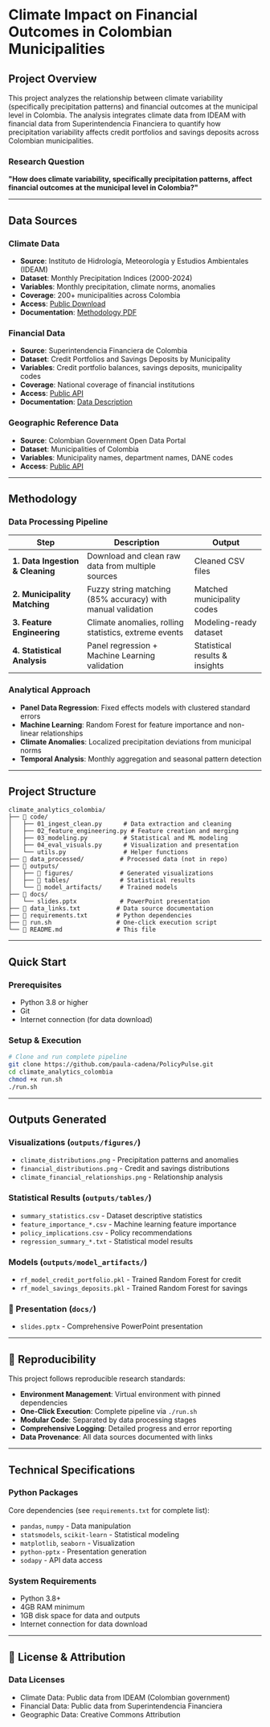 # Climate Impact on Financial Outcomes in Colombian Municipalities

## Project Overview

This project analyzes the relationship between climate variability (specifically precipitation patterns) and financial outcomes at the municipal level in Colombia. The analysis integrates climate data from IDEAM with financial data from Superintendencia Financiera to quantify how precipitation variability affects credit portfolios and savings deposits across Colombian municipalities.

### Research Question
**"How does climate variability, specifically precipitation patterns, affect financial outcomes at the municipal level in Colombia?"**

---

## Data Sources

### Climate Data
- **Source**: Instituto de Hidrología, Meteorología y Estudios Ambientales (IDEAM)
- **Dataset**: Monthly Precipitation Indices (2000-2024)
- **Variables**: Monthly precipitation, climate norms, anomalies
- **Coverage**: 200+ municipalities across Colombia
- **Access**: [Public Download](https://bart.ideam.gov.co/indiecosistemas/ind/clima/datos/D_indice_precipitacion.xlsx)
- **Documentation**: [Methodology PDF](https://bart.ideam.gov.co/indiecosistemas/ind/clima/hm/HM_indice_de_precipitacion.pdf)

### Financial Data
- **Source**: Superintendencia Financiera de Colombia
- **Dataset**: Credit Portfolios and Savings Deposits by Municipality
- **Variables**: Credit portfolio balances, savings deposits, municipality codes
- **Coverage**: National coverage of financial institutions
- **Access**: [Public API](https://www.datos.gov.co/resource/u2wk-tfe3.json)
- **Documentation**: [Data Description](https://www.datos.gov.co/Econom-a-y-Finanzas/Saldo-de-las-captaciones-y-colocaciones-por-munici/u2wk-tfe3/about_data)

### Geographic Reference Data
- **Source**: Colombian Government Open Data Portal
- **Dataset**: Municipalities of Colombia
- **Variables**: Municipality names, department names, DANE codes
- **Access**: [Public API](https://www.datos.gov.co/resource/gdxc-w37w.json)

---

## Methodology

### Data Processing Pipeline

| Step | Description | Output |
|------|-------------|--------|
| **1. Data Ingestion & Cleaning** | Download and clean raw data from multiple sources | Cleaned CSV files |
| **2. Municipality Matching** | Fuzzy string matching (85% accuracy) with manual validation | Matched municipality codes |
| **3. Feature Engineering** | Climate anomalies, rolling statistics, extreme events | Modeling-ready dataset |
| **4. Statistical Analysis** | Panel regression + Machine Learning validation | Statistical results & insights |

### Analytical Approach
- **Panel Data Regression**: Fixed effects models with clustered standard errors
- **Machine Learning**: Random Forest for feature importance and non-linear relationships
- **Climate Anomalies**: Localized precipitation deviations from municipal norms
- **Temporal Analysis**: Monthly aggregation and seasonal pattern detection

---

## Project Structure

```
climate_analytics_colombia/
├── 📁 code/
│   ├── 01_ingest_clean.py      # Data extraction and cleaning
│   ├── 02_feature_engineering.py # Feature creation and merging
│   ├── 03_modeling.py          # Statistical and ML modeling
│   ├── 04_eval_visuals.py      # Visualization and presentation
│   └── utils.py                # Helper functions
├── 📁 data_processed/          # Processed data (not in repo)
├── 📁 outputs/
│   ├── 📁 figures/             # Generated visualizations
│   ├── 📁 tables/              # Statistical results
│   └── 📁 model_artifacts/     # Trained models
├── 📁 docs/
│   └── slides.pptx            # PowerPoint presentation
├── 📄 data_links.txt          # Data source documentation
├── 📄 requirements.txt        # Python dependencies
├── 📄 run.sh                  # One-click execution script
└── 📄 README.md               # This file
```

---

## Quick Start

### Prerequisites
- Python 3.8 or higher
- Git
- Internet connection (for data download)

### Setup & Execution
```bash
# Clone and run complete pipeline
git clone https://github.com/paula-cadena/PolicyPulse.git
cd climate_analytics_colombia
chmod +x run.sh
./run.sh
```

---

## Outputs Generated

### Visualizations (`outputs/figures/`)
- `climate_distributions.png` - Precipitation patterns and anomalies
- `financial_distributions.png` - Credit and savings distributions  
- `climate_financial_relationships.png` - Relationship analysis

### Statistical Results (`outputs/tables/`)
- `summary_statistics.csv` - Dataset descriptive statistics
- `feature_importance_*.csv` - Machine learning feature importance
- `policy_implications.csv` - Policy recommendations
- `regression_summary_*.txt` - Statistical model results

### Models (`outputs/model_artifacts/`)
- `rf_model_credit_portfolio.pkl` - Trained Random Forest for credit
- `rf_model_savings_deposits.pkl` - Trained Random Forest for savings

### 🎤 Presentation (`docs/`)
- `slides.pptx` - Comprehensive PowerPoint presentation

---

## 🔄 Reproducibility

This project follows reproducible research standards:

- **Environment Management**: Virtual environment with pinned dependencies
- **One-Click Execution**: Complete pipeline via `./run.sh`
- **Modular Code**: Separated by data processing stages
- **Comprehensive Logging**: Detailed progress and error reporting
- **Data Provenance**: All data sources documented with links

---

## Technical Specifications

### Python Packages
Core dependencies (see `requirements.txt` for complete list):
- `pandas`, `numpy` - Data manipulation
- `statsmodels`, `scikit-learn` - Statistical modeling  
- `matplotlib`, `seaborn` - Visualization
- `python-pptx` - Presentation generation
- `sodapy` - API data access

### System Requirements
- Python 3.8+
- 4GB RAM minimum
- 1GB disk space for data and outputs
- Internet connection for data download

---

## 📄 License & Attribution

### Data Licenses
- Climate Data: Public data from IDEAM (Colombian government)
- Financial Data: Public data from Superintendencia Financiera  
- Geographic Data: Creative Commons Attribution

